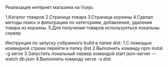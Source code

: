 Реализация интернет магазина на Vuejs:

1.Каталог товаров
2.Страница товара
3.Страница корзины
4.Сделал методы поиск и фильтрацию по категориям, добавления, удаления товара из корзины.
5.Для получения товаров используеться локальны сервер

Инструкция по запуску собранного build в папке dist:
1.С помощью командной строки перейти в папку dist
2.Выполнить команду npm instal -g serve
3.Запустить локальный сервер командой start json-server --watch db.json
4.Выполнить команду serve -s dist


